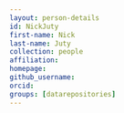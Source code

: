 ```yaml
---
layout: person-details
id: NickJuty
first-name: Nick
last-name: Juty
collection: people
affiliation:
homepage:
github_username: 
orcid:
groups: [datarepositories]
---
```

